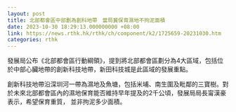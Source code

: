```yaml
---
layout: post
title: 北部都會區中部劃為創科地帶　當局冀保育濕地不拘泥面積
date: 2023-10-30 18:29:13.000000000 +08:00
link: https://news.rthk.hk/rthk/ch/component/k2/1725659-20231030.htm
categories: rthk
---
```


發展局公布《北部都會區行動綱領》，提到將北部都會區劃分為4大區域，包括位於中部心臟地帶的創新科技地帶，新田科技城是此區域的發展重點。

創新科技地帶沿深圳河一帶為濕地及魚塘，包括米埔、南生圍及毗鄰的三寶樹。對於未來北部都會區內的濕地保育能否維持早年提及的2千公頃，發展局局長甯漢豪表示，希望保育重質， 並非拘泥多少面積。
